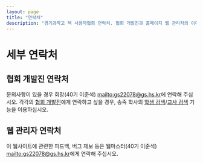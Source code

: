 ```yaml
---
layout: page
title: "연락처"
description: "경기과학고 텍 사용자협회 연락처. 협회 개발진과 홈페이지 웹 관리자의 이메일 주소."
---
```


# 세부 연락처

## 협회 개발진 연락처

문의사항이 있을 경우 회장(40기 이준석) <mailto:gs22078@gs.hs.kr>에 연락해 주십시오. 각각의 [협회 개발진]({{site.baseurl}}/참여/)에게 연락하고 싶을 경우, 송죽 학사의 [학생 검색](http://student.gs.hs.kr/student/searchStudent.do)/[교사 검색](http://student.gs.hs.kr/student/searchTeacher.do) 기능을 이용하십시오.

## 웹 관리자 연락처

이 웹사이트에 관련한 피드백, 버그 제보 등은 웹마스터(40기 이준석) <mailto:gs22078@gs.hs.kr>에게 연락해 주십시오.
